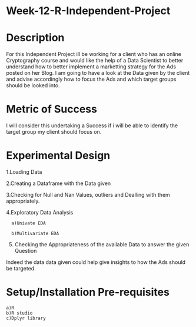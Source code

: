 # Week-12-R-Independent-Project
# Description
For this Independent Project ill be working for a client who has an online Cryptography course and would like the help of a Data Scientist to better understand how to better implement a marketting strategy for the Ads posted on her Blog. I am going to have a look at the Data given by the client and advise accordingly how to focus the Ads and which target groups should be looked into.
# Metric of Success
I will consider this undertaking a Success if i will be able to identify the target group my client should focus on.
# Experimental Design
   1.Loading Data
   
   2.Creating a Dataframe with the Data given
   
   3.Checking for Null and Nan Values, outliers and Dealling with them appropriately.
   
   4.Exploratory Data Analysis
      
      a)Univate EDA
      
      b)Multivariate EDA
      
   5. Checking the Appropriateness of the available Data to answer the given Question 
   
   Indeed the data data given could help give insights to how the Ads should be targeted.
   
   # Setup/Installation Pre-requisites
   
    a)R
    b)R studio
    c)Dplyr library
